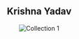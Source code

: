 <html>
  <head>
    <meta charset="UTF-8">
    <meta name="viewport" content="width=device-width, initial-scale=1.0">
    <link rel="stylesheet" type="text/css" href="style.css">
  </head>
  <body>
    <!-- Header -->
    <header>
      <nav>
        <div class="logo">
          <h2>Krishna Yadav</h2>
        </div>
      </nav>
        <div class="collections-grid">
          <div class="collection">
            <img src="https://upload.wikimedia.org/wikipedia/commons/0/0c/Incredible_nature_of_the_earth_from_the_point_of_view_of_India%27s_heritage.jpg" alt="Collection 1">
          </div>
